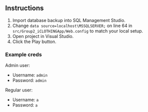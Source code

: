 ## Instructions
1. Import database backup into SQL Management Studio.
2. Change `data source=localhost\MSSQLSERVER;` on line 64 in `src/Group2_iCLOTHINGApp/Web.config` to match your local setup.
3. Open project in Visual Studio.
4. Click the Play button.

### Example creds
Admin user:
- Username: `admin`
- Password: `admin`

Regular user:
- Username: `a`
- Password: `a`
